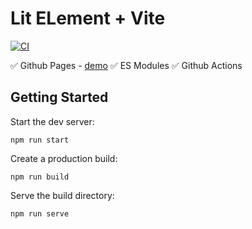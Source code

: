 # Lit ELement + Vite

[![CI](https://github.com/rodydavis/vite-lit-element-starter/actions/workflows/ci.yml/badge.svg)](https://github.com/rodydavis/vite-lit-element-starter/actions/workflows/ci.yml)

✅ Github Pages - [demo](https://rodydavis.github.io/vite-lit-element-starter/)
✅ ES Modules
✅ Github Actions

## Getting Started

Start the dev server:

`npm run start`

Create a production build:

`npm run build`

Serve the build directory:

`npm run serve`